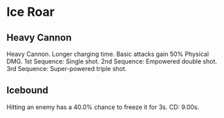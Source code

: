# Ice Roar

## Heavy Cannon

Heavy Cannon. Longer charging time. Basic attacks gain 50% Physical DMG.
1st Sequence: Single shot.
2nd Sequence: Empowered double shot.
3rd Sequence: Super-powered triple shot.

## Icebound

Hitting an enemy has a 40.0% chance to freeze it for 3s. CD: 9.00s.